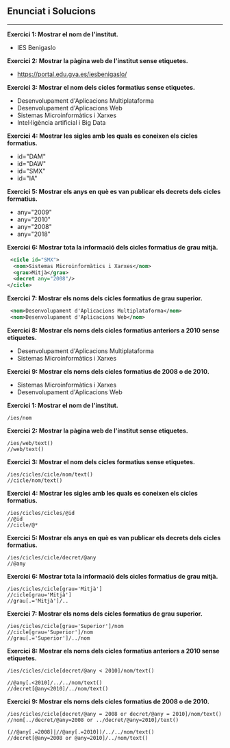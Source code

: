 ## Enunciat i Solucions

---
**Exercici 1: Mostrar el nom de l'institut.**
- IES Benigaslo

**Exercici 2: Mostrar la pàgina web de l'institut sense etiquetes.**
- https://portal.edu.gva.es/iesbenigaslo/

**Exercici 3: Mostrar el nom dels cicles formatius sense etiquetes.**
- Desenvolupament d'Aplicacions Multiplataforma
- Desenvolupament d'Aplicacions Web
- Sistemas Microinformàtics i Xarxes
- Intel·ligència artificial i Big Data

**Exercici 4: Mostrar les sigles amb les quals es coneixen els cicles formatius.**
- id="DAM"
- id="DAW"
- id="SMX"
- id="IA"

**Exercici 5: Mostrar els anys en què es van publicar els decrets dels cicles formatius.**
- any="2009"
- any="2010"
- any="2008"
- any="2018"

**Exercici 6: Mostrar tota la informació dels cicles formatius de grau mitjà.**
```xml
 <cicle id="SMX">
  <nom>Sistemas Microinformàtics i Xarxes</nom>
  <grau>Mitjà</grau>
  <decret any="2008"/>
</cicle>

```

**Exercici 7: Mostrar els noms dels cicles formatius de grau superior.**
```xml
 <nom>Desenvolupament d'Aplicacions Multiplataforma</nom>   
 <nom>Desenvolupament d'Aplicacions Web</nom>

```

**Exercici 8: Mostrar els noms dels cicles formatius anteriors a 2010 sense etiquetes.**
- Desenvolupament d'Aplicacions Multiplataforma
- Sistemas Microinformàtics i Xarxes

**Exercici 9: Mostrar els noms dels cicles formatius de 2008 o de 2010.**
- Sistemas Microinformàtics i Xarxes
- Desenvolupament d'Aplicacions Web




**Exercici 1: Mostrar el nom de l'institut.**
```xpath
/ies/nom
```
**Exercici 2: Mostrar la pàgina web de l'institut sense etiquetes.**
```xpath
/ies/web/text()
//web/text()
```
**Exercici 3: Mostrar el nom dels cicles formatius sense etiquetes.**
```xpath
/ies/cicles/cicle/nom/text()
//cicle/nom/text()
```
**Exercici 4: Mostrar les sigles amb les quals es coneixen els cicles formatius.**
```xpath
/ies/cicles/cicles/@id
//@id
//cicle/@*
```
**Exercici 5: Mostrar els anys en què es van publicar els decrets dels cicles formatius.**
```xpath
/ies/cicles/cicle/decret/@any
//@any
```
**Exercici 6: Mostrar tota la informació dels cicles formatius de grau mitjà.**
```xpath
/ies/cicles/cicle[grau='Mitjà']
//cicle[grau='Mitjà']
//grau[.='Mitjà']/..
```
**Exercici 7: Mostrar els noms dels cicles formatius de grau superior.**
```xpath
/ies/cicles/cicle[grau='Superior']/nom
//cicle[grau='Superior']/nom
//grau[.='Superior']/../nom

```
**Exercici 8: Mostrar els noms dels cicles formatius anteriors a 2010 sense etiquetes.**
```xpath
/ies/cicles/cicle[decret/@any < 2010]/nom/text()

//@any[.<2010]/../../nom/text()
//decret[@any<2010]/../nom/text()

```
**Exercici 9: Mostrar els noms dels cicles formatius de 2008 o de 2010.**
```xpath
/ies/cicles/cicle[decret/@any = 2008 or decret/@any = 2010]/nom/text()
//nom[../decret/@any=2008 or ../decret/@any=2010]/text()

(//@any[.=2008]|//@any[.=2010])/../../nom/text()
//decret[@any=2008 or @any=2010]/../nom/text()

```